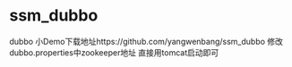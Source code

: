 # ssm_dubbo

dubbo 小Demo下载地址https://github.com/yangwenbang/ssm_dubbo
修改dubbo.properties中zookeeper地址 直接用tomcat启动即可
